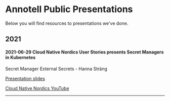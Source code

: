 # Annotell Public Presentations
Below you will find resources to presentations we've done.


## 2021
#### 2021-06-29 Cloud Native Nordics User Stories presents Secret Managers in Kubernetes
Secret Manager External Secrets - Hanna Sträng

[Presentation slides](https://github.com/annotell/public-presentations/tree/main/files/secret_manager_external_secrets-hanna_strang.pdf)

[Cloud Native Nordics YouTube](https://youtu.be/5391ney886w)

---

